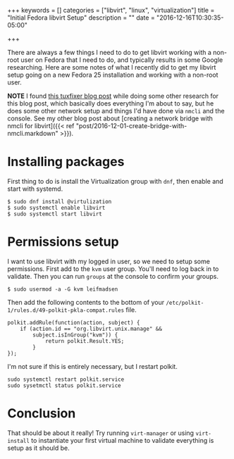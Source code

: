 +++
keywords = []
categories = ["libvirt", "linux", "virtualization"]
title = "Initial Fedora libvirt Setup"
description = ""
date = "2016-12-16T10:30:35-05:00"

+++

There are always a few things I need to do to get libvirt working with a
non-root user on Fedora that I need to do, and typically results in some Google
researching. Here are some notes of what I recently did to get my libvirt setup
going on a new Fedora 25 installation and working with a non-root user.
<!--more-->

**NOTE** I found [this tuxfixer blog
post](http://www.tuxfixer.com/install-and-configure-kvm-qemu-on-centos-7-rhel-7-bridge-vhost-network-interface/)
while doing some other research for this blog post, which basically does
everything I'm about to say, but he does some other network setup and things
I'd have done via `nmcli` and the console. See my other blog post about
[creating a network bridge with nmcli for libvirt]({{< ref
"post/2016-12-01-create-bridge-with-nmcli.markdown" >}}).

# Installing packages

First thing to do is install the Virtualization group with `dnf`, then enable
and start with systemd.

    $ sudo dnf install @virtulization
    $ sudo systemctl enable libvirt
    $ sudo systemctl start libvirt

# Permissions setup

I want to use libvirt with my logged in user, so we need to setup some
permissions. First add to the `kvm` user group. You'll need to log back in to
validate. Then you can run `groups` at the console to confirm your groups.

    $ sudo usermod -a -G kvm leifmadsen

Then add the following contents to the bottom of your
`/etc/polkit-1/rules.d/49-polkit-pkla-compat.rules` file.

    polkit.addRule(function(action, subject) {
        if (action.id == "org.libvirt.unix.manage" &&
            subject.isInGroup("kvm")) {
                return polkit.Result.YES;
            }
    });

I'm not sure if this is entirely necessary, but I restart polkit.

    sudo systemctl restart polkit.service
    sudo sysetmctl status polkit.service

# Conclusion

That should be about it really! Try running `virt-manager` or using
`virt-install` to instantiate your first virtual machine to validate everything
is setup as it should be.
